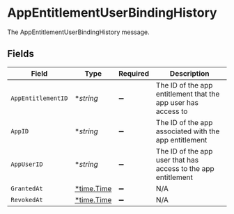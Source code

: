 # AppEntitlementUserBindingHistory

The AppEntitlementUserBindingHistory message.


## Fields

| Field                                                         | Type                                                          | Required                                                      | Description                                                   |
| ------------------------------------------------------------- | ------------------------------------------------------------- | ------------------------------------------------------------- | ------------------------------------------------------------- |
| `AppEntitlementID`                                            | **string*                                                     | :heavy_minus_sign:                                            | The ID of the app entitlement that the app user has access to |
| `AppID`                                                       | **string*                                                     | :heavy_minus_sign:                                            | The ID of the app associated with the app entitlement         |
| `AppUserID`                                                   | **string*                                                     | :heavy_minus_sign:                                            | The ID of the app user that has access to the app entitlement |
| `GrantedAt`                                                   | [*time.Time](https://pkg.go.dev/time#Time)                    | :heavy_minus_sign:                                            | N/A                                                           |
| `RevokedAt`                                                   | [*time.Time](https://pkg.go.dev/time#Time)                    | :heavy_minus_sign:                                            | N/A                                                           |